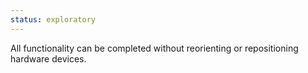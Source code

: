 ```yaml
---
status: exploratory
---
```


All functionality can be completed without reorienting or repositioning hardware devices.
